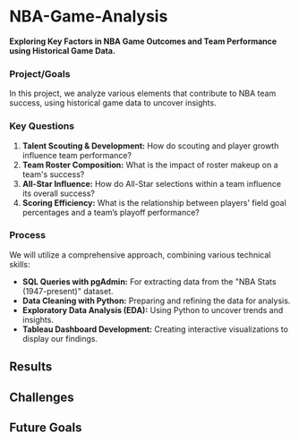 # NBA-Game-Analysis

**Exploring Key Factors in NBA Game Outcomes and Team Performance using Historical Game Data.**

### Project/Goals
In this project, we analyze various elements that contribute to NBA team success, using historical game data to uncover insights.

### Key Questions
1. **Talent Scouting & Development:** How do scouting and player growth influence team performance?
2. **Team Roster Composition:** What is the impact of roster makeup on a team's success?
3. **All-Star Influence:** How do All-Star selections within a team influence its overall success?
4. **Scoring Efficiency:** What is the relationship between players' field goal percentages and a team’s playoff performance?


### Process
We will utilize a comprehensive approach, combining various technical skills:

- **SQL Queries with pgAdmin:** For extracting data from the "NBA Stats (1947-present)" dataset.
- **Data Cleaning with Python:** Preparing and refining the data for analysis.
- **Exploratory Data Analysis (EDA):** Using Python to uncover trends and insights.
- **Tableau Dashboard Development:** Creating interactive visualizations to display our findings.


## Results 

## Challenges

## Future Goals
